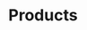 ---
layout: products
permalink: /products/
title: Products
breadcrumbs:
  - name: SCS
    url: /
  - name: Products
    url: /products/
paragraph: Each South Coast Science product is adapted to specific use cases, covering internal and external air monitoring, and electrochemical component evaluation.
---